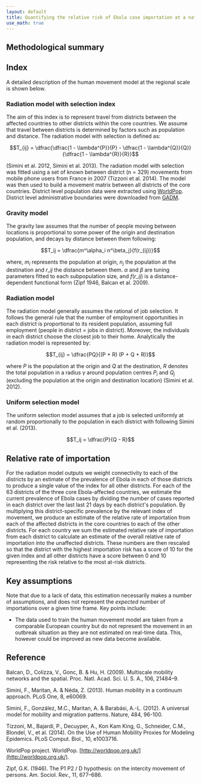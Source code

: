 ```yaml
---
layout: default
title: Quantifying the relative risk of Ebola case importation at a national level
use_math: true
---
```

## Methodological summary

## Index

A detailed description of the human movement model at the regional scale is shown below.

### Radiation model with selection index 

The aim of this index is to represent travel from districts between the affected countries to other districts within the core countries. We assume that travel between districts is determined by factors such as population and distance. The radiation model with selection is defined as: 

$$T_{ij} = \dfrac{\dfrac{1 - \lambda^{P}}{P} - \dfrac{1 - \lambda^{Q}}{Q}}{\dfrac{1 - \lambda^{R}}{R}}$$
 
(Simini et al. 2012, Simini et al. 2013). The radiation model with selection was fitted using a set of known between district (n = 329) movements from mobile phone users from France in 2007 (Tizzoni et al. 2014). The model was then used to build a movement matrix between all districts of the core countries. District level population data were extracted using [WorldPop](http://www.worldpop.org/). District level administrative boundaries were downloaded from [GADM](http://www.gadm.org/).   

### Gravity model 

The gravity law assumes that the number of people moving between locations is proportional to some power of the origin and destination population, and decays by distance between them following: 

$$T_ij = \dfrac{m^\alpha_i n^\beta_j}{f(r_{ij})}$$

where, $m_i$ represents the population at origin, $n_j$ the population at the destination and $r\_{ij}$ the distance between them. $\alpha$ and $\beta$ are tuning parameters fitted to each subpopulation size, and $f(r\_{ij})$ is a distance-dependent functional form (Zipf 1946, Balcan et al. 2009). 

### Radiation model

The radiation model generally assumes the rational of job selection. It follows the general rule that the number of employment opportunities in each district is proportional to its resident population, assuming full employment (people in district = jobs in district). Moreover, the individuals in each district choose the closest job to their home. Analytically the radiation model is represented by: 

$$T_{ij} = \dfrac{PQ}{(P + R) (P + Q + R)}$$

where $P$ is the population at the origin and $Q$ at the destination, $R$ denotes the total population in a radius $\gamma$ around population centres $P_i$ and $Q_j$ (excluding the population at the origin and destination location) (Simini et al. 2012).

### Uniform selection model

The uniform selection model assumes that a job is selected uniformly at random proportionally to the population in each district with following Simini et al. (2013). 

$$T_ij = \dfrac{P}{Q - R}$$

## Relative rate of importation

For the radiation model outputs we weight connectivity to each of the districts by an estimate of the prevalence of Ebola in each of those districts to produce a single value of the index for all other districts.
For each of the 63 districts of the three core Ebola-affected countries, we estimate the current prevalence of Ebola cases by dividing the number of cases reported in each district over the last last 21 days by each district's population. By multiplying this district-specific prevalence by the relevant index of movement, we produce an estimate of the relative rate of importation from each of the affected districts in the core countries to each of the other districts. For each country we sum the estimated relative rate of importation from each district to calculate an estimate of the overall relative rate of importation into the unaffected districts. These numbers are then rescaled so that the district with the highest importation risk has a score of 10 for the given index and all other districts have a score between 0 and 10 representing the risk relative to the most at-risk districts.


## Key assumptions

Note that due to a lack of data, this estimation necessarily makes a number of assumptions, and does not represent the _expected_ number of importations over a given time frame. Key points include:

* The data used to train the human movement model are taken from a comparable European country but do not represent the movement in an outbreak situation as they are not estimated on real-time data. This, however could be improved as new data become available. 


## Reference
Balcan, D., Colizza, V., Gonc, B. & Hu, H. (2009). Multiscale mobility networks and the spatial. Proc. Natl. Acad. Sci. U. S. A., 106, 21484–9.

Simini, F., Maritan, A. & Néda, Z. (2013). Human mobility in a continuum approach. PLoS One, 8, e60069.

Simini, F., González, M.C., Maritan, A. & Barabási, A.-L. (2012). A universal model for mobility and migration patterns. Nature, 484, 96-100.

Tizzoni, M., Bajardi, P., Decuyper, A., Kon Kam King, G., Schneider, C.M., Blondel, V., et al. (2014). On the Use of Human Mobility Proxies for Modeling Epidemics. PLoS Comput. Biol., 10, e1003716.

WorldPop project. WorldPop. [http://worldpop.org.uk/](http://worldpop.org.uk/).

Zipf, G.K. (1946). The P1 P2 / D hypothesis: on the intercity movement of persons. Am. Sociol. Rev., 11, 677–686. 


